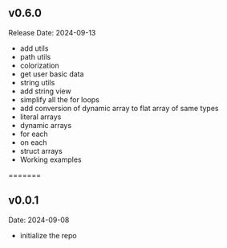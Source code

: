 ## v0.6.0

Release Date: 2024-09-13

- add utils
- path utils
- colorization
- get user basic data
- string utils
- add string view
- simplify all the for loops
- add conversion of dynamic array to flat array of same types
- literal arrays
- dynamic arrays
- for each
- on each
- struct arrays
- Working examples

=======

## v0.0.1

Date: 2024-09-08

- initialize the repo
